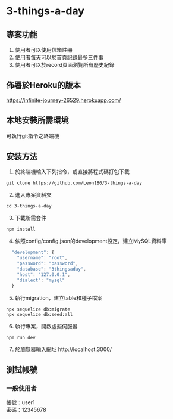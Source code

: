 # 3-things-a-day

## 專案功能

1. 使用者可以使用信箱註冊
2. 使用者每天可以於首頁記錄最多三件事
3. 使用者可以於record頁面瀏覽所有歷史紀錄

## 佈署於Heroku的版本

https://infinite-journey-26529.herokuapp.com/

## 本地安裝所需環境

可執行git指令之終端機

## 安裝方法

1. 於終端機輸入下列指令，或直接將程式碼打包下載
```
git clone https://github.com/Leon180/3-things-a-day
```
2. 進入專案資料夾
```
cd 3-things-a-day
```
3. 下載所需套件 
```
npm install 
```
4. 依照config/config.json的development設定，建立MySQL資料庫
```js
  "development": {
    "username": "root",
    "password": "password",
    "database": "3thingsaday",
    "host": "127.0.0.1",
    "dialect": "mysql"
  }

```
5. 執行migration，建立table和種子檔案
```
npx sequelize db:migrate
npx sequelize db:seed:all
```
6. 執行專案，開啟虛擬伺服器
```
npm run dev
```
7. 於瀏覽器輸入網址 http://localhost:3000/ 

## 測試帳號

### 一般使用者
帳號：user1  
密碼：12345678

